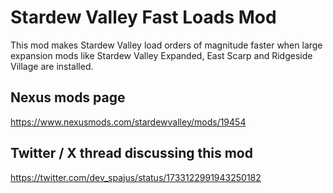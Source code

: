 # Stardew Valley Fast Loads Mod

This mod makes Stardew Valley load orders of magnitude faster when large expansion mods like Stardew Valley Expanded, East Scarp and Ridgeside Village are installed.

## Nexus mods page

https://www.nexusmods.com/stardewvalley/mods/19454

## Twitter / X thread discussing this mod

https://twitter.com/dev_spajus/status/1733122991943250182